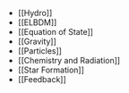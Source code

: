 * [[Hydro]]
* [[ELBDM]]
* [[Equation of State]]
* [[Gravity]]
* [[Particles]]
* [[Chemistry and Radiation]]
* [[Star Formation]]
* [[Feedback]]
